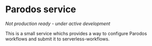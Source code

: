# Parodos service

*Not production ready - under active development*

This is a small service whichs provides a way to configure Parodos workflows
and submit it to serverless-workflows.

